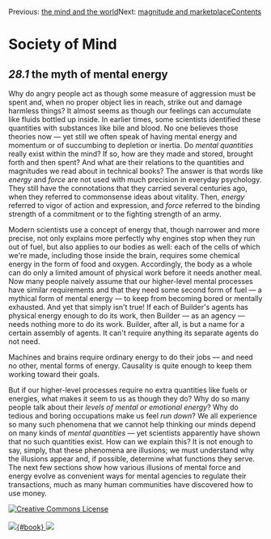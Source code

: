 <div class="chapnav">

<span class="prev">Previous: [the mind and the
world](./som-28.html)</span><span class="next">Next: [magnitude and
marketplace](./som-28.2.html)</span><span
class="contents">[Contents](index.html)</span>
<div class="titlebar">

Society of Mind
===============

</div>

</div>

*28.1* the myth of mental energy
--------------------------------

Why do angry people act as though some measure of aggression must be
spent and, when no proper object lies in reach, strike out and damage
harmless things? It almost seems as though our feelings can accumulate
like fluids bottled up inside. In earlier times, some scientists
identified these quantities with substances like bile and blood. No one
believes those theories now — yet still we often speak of having mental
energy and momentum or of succumbing to depletion or inertia. Do *mental
quantities* really exist within the mind? If so, how are they made and
stored, brought forth and then spent? And what are their relations to
the quantities and magnitudes we read about in technical books? The
answer is that words like *energy* and *force* are not used with much
precision in everyday psychology. They still have the connotations that
they carried several centuries ago, when they referred to commonsense
ideas about vitality. Then, *energy* referred to vigor of action and
expression, and *force* referred to the binding strength of a commitment
or to the fighting strength of an army.

Modern scientists use a concept of energy that, though narrower and more
precise, not only explains more perfectly why engines stop when they run
out of fuel, but also applies to our bodies as well: each of the cells
of which we're made, including those inside the brain, requires some
chemical energy in the form of food and oxygen. Accordingly, the body as
a whole can do only a limited amount of physical work before it needs
another meal. Now many people naively assume that our higher-level
mental processes have similar requirements and that they need some
second form of fuel — a mythical form of mental energy — to keep from
becoming bored or mentally exhausted. And yet that simply isn't true! If
each of Builder's agents has physical energy enough to do its work, then
Builder — as an agency — needs nothing more to do its work. Builder,
after all, is but a name for a certain assembly of agents. It can't
require anything its separate agents do not need.

Machines and brains require ordinary energy to do their jobs — and need
no other, mental forms of energy. Causality is quite enough to keep them
working toward their goals.

But if our higher-level processes require no extra quantities like fuels
or energies, what makes it seem to us as though they do? Why do so many
people talk about their *levels of mental or emotional energy*? Why do
tedious and boring occupations make us feel *run down*? We all
experience so many such phenomena that we cannot help thinking our minds
depend on many kinds of *mental quantities* — yet scientists apparently
have shown that no such quantities exist. How can we explain this? It is
not enough to say, simply, that these phenomena are illusions; we must
understand why the illusions appear and, if possible, determine what
functions they serve. The next few sections show how various illusions
of mental force and energy evolve as convenient ways for mental agencies
to regulate their transactions, much as many human communities have
discovered how to use money.

<div class="footer">

[![Creative Commons
License](http://i.creativecommons.org/l/by-nc-sa/3.0/80x15.png)](http://creativecommons.org/licenses/by-nc-sa/3.0/deed.en_US)\
\
[![](./images/som_book.jpeg){#book}
![](./images/a_logo_17.gif)](http://www.amazon.com/gp/product/0671657135?ie=UTF8&camp=1789&creativeASIN=0671657135&linkCode=xm2&tag=marvinminsky)

</div>
